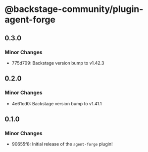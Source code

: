 # @backstage-community/plugin-agent-forge

## 0.3.0

### Minor Changes

- 775d709: Backstage version bump to v1.42.3

## 0.2.0

### Minor Changes

- 4e61cd0: Backstage version bump to v1.41.1

## 0.1.0

### Minor Changes

- 90655f8: Initial release of the `agent-forge` plugin!
